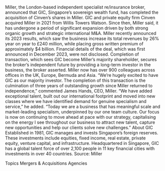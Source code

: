 Miller, the London-based independent specialist re/insurance broker, announced that GIC, Singapore’s sovereign wealth fund, has completed the acquisition of Cinven’s shares in Miller.
GIC and private equity firm Cinven acquired Miller in 2021 from Willis Towers Watson. Since then, Miller said, it has undergone a period of significant expansion driven by both strong organic growth and strategic international M&A. Miller recently announced its 2023 results, which saw the business increase its total revenues by 26% year on year to £240 million, while placing gross written premium of approximately $4 billion.
Financial details of the deal, which was first announced in December 2023, were not disclosed.
Completion of transaction, which sees GIC become Miller’s majority shareholder, secures the broker’s independent future by providing a long-term investor in the business, the broker asserted.
Miller now has over 900 colleagues across offices in the UK, Europe, Bermuda and Asia.
“We’re hugely excited to have GIC as our majority investor. The completion of this transaction is the culmination of three years of outstanding growth since Miller returned to independence,” commented James Hands, CEO, Miller.
“We have added exceptional talent, built out our international footprint and moved into new classes where we have identified demand for genuine specialism and service,” he added.
“Today we are a business that has meaningful scale and market-leading specialism, underpinned by our one team culture. Our focus is now on continuing to move ahead at pace with our strategy, capitalising on the energy I see throughout our business to attract new talent, capture new opportunities and help our clients solve new challenges.”
About GIC
Established in 1981, GIC manages and invests Singapore’s foreign reserves. These investments include equities, fixed income, real estate, private equity, venture capital, and infrastructure. Headquartered in Singapore, GIC has a global talent force of over 2,100 people in 11 key financial cities with investments in over 40 countries.
Source: Miller

Topics
Mergers & Acquisitions
Agencies
